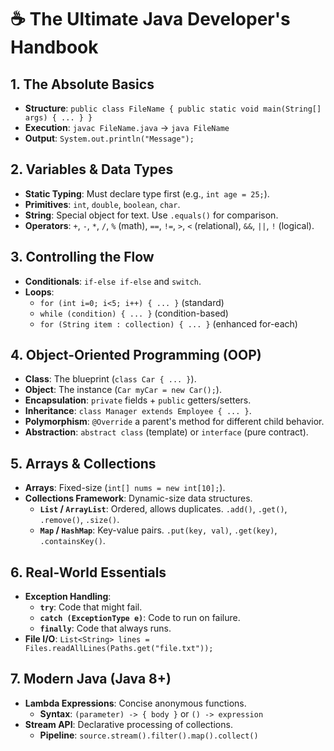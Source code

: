 # ☕ The Ultimate Java Developer's Handbook

## 1. The Absolute Basics
- **Structure**: `public class FileName { public static void main(String[] args) { ... } }`
- **Execution**: `javac FileName.java` -> `java FileName`
- **Output**: `System.out.println("Message");`

## 2. Variables & Data Types
- **Static Typing**: Must declare type first (e.g., `int age = 25;`).
- **Primitives**: `int`, `double`, `boolean`, `char`.
- **String**: Special object for text. Use `.equals()` for comparison.
- **Operators**: `+`, `-`, `*`, `/`, `%` (math), `==`, `!=`, `>`, `<` (relational), `&&`, `||`, `!` (logical).

## 3. Controlling the Flow
- **Conditionals**: `if-else if-else` and `switch`.
- **Loops**:
  - `for (int i=0; i<5; i++) { ... }` (standard)
  - `while (condition) { ... }` (condition-based)
  - `for (String item : collection) { ... }` (enhanced for-each)

## 4. Object-Oriented Programming (OOP)
- **Class**: The blueprint (`class Car { ... }`).
- **Object**: The instance (`Car myCar = new Car();`).
- **Encapsulation**: `private` fields + `public` getters/setters.
- **Inheritance**: `class Manager extends Employee { ... }`.
- **Polymorphism**: `@Override` a parent's method for different child behavior.
- **Abstraction**: `abstract class` (template) or `interface` (pure contract).

## 5. Arrays & Collections
- **Arrays**: Fixed-size (`int[] nums = new int[10];`).
- **Collections Framework**: Dynamic-size data structures.
  - **`List` / `ArrayList`**: Ordered, allows duplicates. `.add()`, `.get()`, `.remove()`, `.size()`.
  - **`Map` / `HashMap`**: Key-value pairs. `.put(key, val)`, `.get(key)`, `.containsKey()`.

## 6. Real-World Essentials
- **Exception Handling**:
  - **`try`**: Code that might fail.
  - **`catch (ExceptionType e)`**: Code to run on failure.
  - **`finally`**: Code that always runs.
- **File I/O**: `List<String> lines = Files.readAllLines(Paths.get("file.txt"));`

## 7. Modern Java (Java 8+)
- **Lambda Expressions**: Concise anonymous functions.
  - **Syntax**: `(parameter) -> { body }` or `() -> expression`
- **Stream API**: Declarative processing of collections.
  - **Pipeline**: `source.stream().filter().map().collect()`